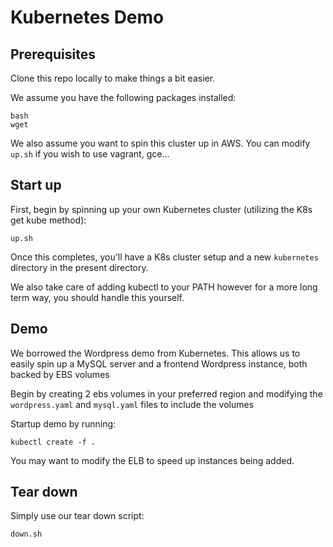 Kubernetes Demo
===============

Prerequisites
-------------
Clone this repo locally to make things a bit easier.

We assume you have the following packages installed:
```
bash
wget
```

We also assume you want to spin this cluster up in AWS. You can modify `up.sh` if you wish to use vagrant, gce...

Start up
--------

First, begin by spinning up your own Kubernetes cluster (utilizing the K8s get kube method):

`up.sh`

Once this completes, you'll have a K8s cluster setup and a new `kubernetes` directory
in the present directory.

We also take care of adding kubectl to your PATH however for a more long term way,
you should handle this yourself.

Demo
----

We borrowed the Wordpress demo from Kubernetes.  This allows us to easily spin up a
MySQL server and a frontend Wordpress instance, both backed by EBS volumes

Begin by creating 2 ebs volumes in your preferred region and modifying the
`wordpress.yaml` and `mysql.yaml` files to include the volumes

Startup demo by running:
```
kubectl create -f .
```

You may want to modify the ELB to speed up instances being added.

Tear down
---------

Simply use our tear down script:

`down.sh`
